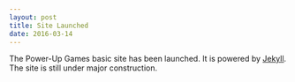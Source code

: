```yaml
---
layout: post
title: Site Launched
date: 2016-03-14
---
```


The Power-Up Games basic site has been launched. It is powered by [Jekyll](http://jekyllrb.com).
The site is still under major construction.